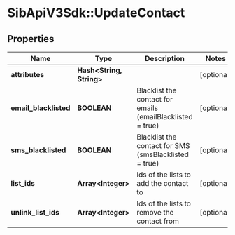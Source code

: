 # SibApiV3Sdk::UpdateContact

## Properties
Name | Type | Description | Notes
------------ | ------------- | ------------- | -------------
**attributes** | **Hash&lt;String, String&gt;** |  | [optional] 
**email_blacklisted** | **BOOLEAN** | Blacklist the contact for emails (emailBlacklisted &#x3D; true) | [optional] 
**sms_blacklisted** | **BOOLEAN** | Blacklist the contact for SMS (smsBlacklisted &#x3D; true) | [optional] 
**list_ids** | **Array&lt;Integer&gt;** | Ids of the lists to add the contact to | [optional] 
**unlink_list_ids** | **Array&lt;Integer&gt;** | Ids of the lists to remove the contact from | [optional] 


